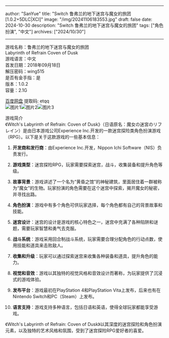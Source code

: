 
---
author: "SanYue"
title: "Switch 鲁弗兰的地下迷宫与魔女的旅团[1.0.2+5DLC|XCI]"
image: "/img/20241106183553.jpg"
draft: false
date: 2024-10-30
description: "Switch 鲁弗兰的地下迷宫与魔女的旅团"
tags: ["角色扮演", "中文"]
archives: ["2024/10/30"]

---

游戏名称：鲁弗兰的地下迷宫与魔女的旅团   
Labyrinth of Refrain  Coven of Dusk    
游戏语言：中文  
首发日期：2018年09月18日  
解压密码：wing515  
是否有金手指：是  
版本：1.0.2   
容量：2.1G

[百度网盘](https://pan.baidu.com/s/14XmdO4YmLPHgJ7MKFi467w) 提取码: etqq  
![图片1](/img/86ff4a.jpg)![图片2](/img/c8cfe1.jpg)![图片3](/img/d83260.jpg)  

游戏简介  
《Witch's Labyrinth of Refrain: Coven of Dusk》（日语原名：魔女の迷宮のリフレイン）是由日本游戏公司Experience Inc.开发的一款迷宫探险类角色扮演游戏（RPG）。以下是关于这款游戏的一些基本信息：

1. **开发商和发行商**：由Experience Inc.开发，Nippon Ichi Software（NIS）负责发行。

2. **游戏类型**：迷宫探险RPG，玩家需要探索迷宫，战斗，收集装备和提升角色等级。

3. **故事背景**：游戏讲述了一个名为“黄昏之馆”的神秘建筑，里面居住着一群被称为“魔女”的生物。玩家扮演的角色需要在这个迷宫中探索，揭开魔女的秘密，并寻找出路。

4. **角色扮演**：游戏中有多个角色可供玩家选择，每个角色都有自己的背景故事和技能。

5. **迷宫设计**：迷宫的设计是游戏的核心特色之一，迷宫中充满了各种陷阱和谜题，需要玩家智慧和勇气去克服。

6. **战斗系统**：游戏采用回合制战斗系统，玩家需要合理分配角色的行动点数，使用技能和道具来击败敌人。

7. **收集和升级**：玩家可以通过探索迷宫来收集各种装备和道具，提升角色的能力。

8. **视觉和音效**：游戏以其独特的视觉风格和音效设计而著称，为玩家提供了沉浸式的游戏体验。

9. **发布平台**：游戏最初在PlayStation 4和PlayStation Vita上发布，后来也有在Nintendo Switch和PC（Steam）上发布。

10. **语言支持**：游戏支持多种语言，包括日语和英语，使得全球玩家都能享受游戏。

《Witch's Labyrinth of Refrain: Coven of Dusk》以其深度的迷宫探险和角色扮演元素，以及独特的艺术风格和氛围，受到了迷宫探险RPG爱好者的喜爱。
